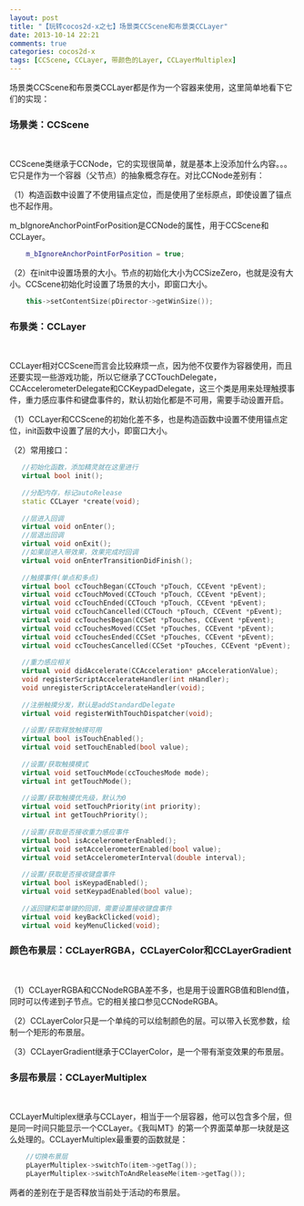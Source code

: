 ```yaml
---
layout: post
title: "【玩转cocos2d-x之七】场景类CCScene和布景类CCLayer"
date: 2013-10-14 22:21
comments: true
categories: cocos2d-x
tags: [CCScene, CCLayer, 带颜色的Layer, CCLayerMultiplex]
---
```


场景类CCScene和布景类CCLayer都是作为一个容器来使用，这里简单地看下它们的实现：

### 场景类：CCScene

<!-- more -->

<div align="center"><img src="http://img.blog.csdn.net/20131012102822609?watermark/2/text/aHR0cDovL2Jsb2cuY3Nkbi5uZXQvamFja3lzdHVkaW8=/font/5a6L5L2T/fontsize/400/fill/I0JBQkFCMA==/dissolve/70/gravity/SouthEast" alt="" border="0" title="CCScene" /><br></br></div>


CCScene类继承于CCNode，它的实现很简单，就是基本上没添加什么内容。。。它只是作为一个容器（父节点）的抽象概念存在。对比CCNode差别有：

（1）构造函数中设置了不使用锚点定位，而是使用了坐标原点，即使设置了锚点也不起作用。

m_bIgnoreAnchorPointForPosition是CCNode的属性，用于CCScene和CCLayer。

``` cpp
	m_bIgnoreAnchorPointForPosition = true;  
```

（2）在init中设置场景的大小。节点的初始化大小为CCSizeZero，也就是没有大小。CCScene初始化时设置了场景的大小，即窗口大小。

``` cpp
	this->setContentSize(pDirector->getWinSize());  
```

### 布景类：CCLayer

<div align="center"><img src="http://img.blog.csdn.net/20131012102848750?watermark/2/text/aHR0cDovL2Jsb2cuY3Nkbi5uZXQvamFja3lzdHVkaW8=/font/5a6L5L2T/fontsize/400/fill/I0JBQkFCMA==/dissolve/70/gravity/SouthEast" alt="" border="0" title="CCLayer" /><br></br></div>

CCLayer相对CCScene而言会比较麻烦一点，因为他不仅要作为容器使用，而且还要实现一些游戏功能，所以它继承了CCTouchDelegate，CCAccelerometerDelegate和CCKeypadDelegate，这三个类是用来处理触摸事件，重力感应事件和键盘事件的，默认初始化都是不可用，需要手动设置开启。

（1）CCLayer和CCScene的初始化差不多，也是构造函数中设置不使用锚点定位，init函数中设置了层的大小，即窗口大小。

（2）常用接口：

 ``` cpp
    //初始化函数，添加精灵就在这里进行  
    virtual bool init();  
      
    //分配内存，标记autoRelease  
    static CCLayer *create(void);  
      
    //层进入回调  
    virtual void onEnter();  
    //层退出回调  
    virtual void onExit();  
    //如果层进入带效果，效果完成时回调  
    virtual void onEnterTransitionDidFinish();  
      
    //触摸事件(单点和多点)  
    virtual bool ccTouchBegan(CCTouch *pTouch, CCEvent *pEvent);  
    virtual void ccTouchMoved(CCTouch *pTouch, CCEvent *pEvent);  
    virtual void ccTouchEnded(CCTouch *pTouch, CCEvent *pEvent);  
    virtual void ccTouchCancelled(CCTouch *pTouch, CCEvent *pEvent);  
    virtual void ccTouchesBegan(CCSet *pTouches, CCEvent *pEvent);  
    virtual void ccTouchesMoved(CCSet *pTouches, CCEvent *pEvent);  
    virtual void ccTouchesEnded(CCSet *pTouches, CCEvent *pEvent);  
    virtual void ccTouchesCancelled(CCSet *pTouches, CCEvent *pEvent);  
      
    //重力感应相关  
    virtual void didAccelerate(CCAcceleration* pAccelerationValue);  
    void registerScriptAccelerateHandler(int nHandler);  
    void unregisterScriptAccelerateHandler(void);  
      
    //注册触摸分发，默认是addStandardDelegate  
    virtual void registerWithTouchDispatcher(void);  
      
    //设置/获取释放触摸可用  
    virtual bool isTouchEnabled();  
    virtual void setTouchEnabled(bool value);  
      
    //设置/获取触摸模式  
    virtual void setTouchMode(ccTouchesMode mode);  
    virtual int getTouchMode();  
      
    //设置/获取触摸优先级，默认为0  
    virtual void setTouchPriority(int priority);  
    virtual int getTouchPriority();  
      
    //设置/获取是否接收重力感应事件  
    virtual bool isAccelerometerEnabled();  
    virtual void setAccelerometerEnabled(bool value);  
    virtual void setAccelerometerInterval(double interval);  
      
    //设置/获取是否接收键盘事件  
    virtual bool isKeypadEnabled();  
    virtual void setKeypadEnabled(bool value);  
      
    //返回键和菜单键的回调，需要设置接收键盘事件  
    virtual void keyBackClicked(void);  
    virtual void keyMenuClicked(void);  
```

### 颜色布景层：CCLayerRGBA，CCLayerColor和CCLayerGradient

<div align="center"><img src="http://img.blog.csdn.net/20131012103010312?watermark/2/text/aHR0cDovL2Jsb2cuY3Nkbi5uZXQvamFja3lzdHVkaW8=/font/5a6L5L2T/fontsize/400/fill/I0JBQkFCMA==/dissolve/70/gravity/SouthEast" alt="" border="0" title="颜色布景层" /><br></br></div>

（1）CCLayerRGBA和CCNodeRGBA差不多，也是用于设置RGB值和Blend值，同时可以传递到子节点。它的相关接口参见CCNodeRGBA。

（2）CCLayerColor只是一个单纯的可以绘制颜色的层。可以带入长宽参数，绘制一个矩形的布景层。

（3）CCLayerGradient继承于CClayerColor，是一个带有渐变效果的布景层。

### 多层布景层：CCLayerMultiplex

<div align="center"><img src="http://img.blog.csdn.net/20131012103047015?watermark/2/text/aHR0cDovL2Jsb2cuY3Nkbi5uZXQvamFja3lzdHVkaW8=/font/5a6L5L2T/fontsize/400/fill/I0JBQkFCMA==/dissolve/70/gravity/SouthEast" alt="" border="0" title="CCLayerMultiplex" /><br></br></div>

CCLayerMultiplex继承与CCLayer，相当于一个层容器，他可以包含多个层，但是同一时间只能显示一个CCLayer。《我叫MT》的第一个界面菜单那一块就是这么处理的。CCLayerMultiplex最重要的函数就是：

``` cpp
    //切换布景层  
    pLayerMultiplex->switchTo(item->getTag());  
    pLayerMultiplex->switchToAndReleaseMe(item->getTag());  
```

两者的差别在于是否释放当前处于活动的布景层。
